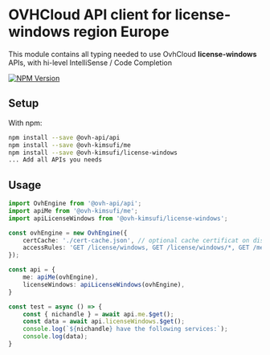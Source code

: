 # OVHCloud API client for **license-windows** region Europe

This module contains all typing needed to use OvhCloud **license-windows** APIs, with hi-level IntelliSense / Code Completion

[![NPM Version](https://img.shields.io/npm/v/@ovh-kimsufi/license-windows.svg?style=flat)](https://www.npmjs.org/package/@ovh-kimsufi/license-windows)

## Setup

With npm:

```bash
npm install --save @ovh-api/api
npm install --save @ovh-kimsufi/me
npm install --save @ovh-kimsufi/license-windows
... Add all APIs you needs
```

## Usage

```typescript
import OvhEngine from '@ovh-api/api';
import apiMe from '@ovh-kimsufi/me';
import apiLicenseWindows from '@ovh-kimsufi/license-windows';

const ovhEngine = new OvhEngine({ 
    certCache: './cert-cache.json', // optional cache certificat on disk.
    accessRules: 'GET /license/windows, GET /license/windows/*, GET /me', // optional limit the requested privileges.
});

const api = {
    me: apiMe(ovhEngine),
    licenseWindows: apiLicenseWindows(ovhEngine),
}

const test = async () => {
    const { nichandle } = await api.me.$get();
    const data = await api.licenseWindows.$get();
    console.log(`${nichandle} have the following services:`);
    console.log(data);
}
```
